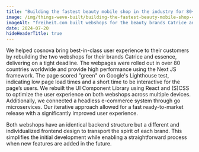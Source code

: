```yaml
---
title: "Building the fastest beauty mobile shop in the industry for 80+ countries"
image: /img/things-weve-built/building-the-fastest-beauty-mobile-shop-4.jpg
imageAlt: "freiheit.com built webshops for the beauty brands Catrice and essence, it’s used in over 80 countries worldwide."
date: 2024-07-20
hideHeaderTitle: true
---
```


We helped cosnova bring best-in-class user experience to their customers by rebuilding the two webshops for their brands Catrice and essence, delivering on a tight deadline. The webpages were rolled out in over 80 countries worldwide and provide high performance using the Next JS framework. The page scored "green" on Google's Lighthouse test, indicating low page load times and a short time to be interactive for the page’s users. We rebuilt the UI Component Library using React and (S)CSS to optimize the user experience on both webshops across multiple devices. Additionally, we connected a headless e-commerce system through go microservices. Our iterative approach allowed for a fast ready-to-market release with a significantly improved user experience.

Both webshops have an identical backend structure but a different and individualized frontend design to transport the spirit of each brand. This simplifies the initial development while enabling a straightforward process when new features are added in the future.
